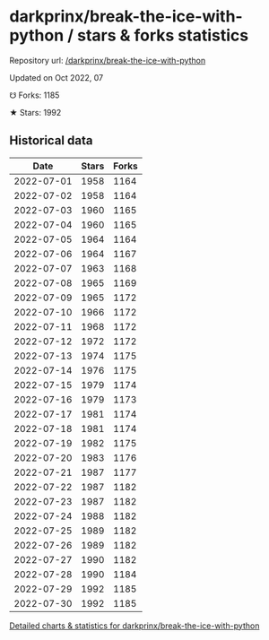 # darkprinx/break-the-ice-with-python / stars & forks statistics

Repository url: [/darkprinx/break-the-ice-with-python](https://github.com/darkprinx/break-the-ice-with-python)

Updated on Oct 2022, 07

☋ Forks: 1185

★ Stars: 1992

## Historical data
| Date | Stars | Forks |
|------|-------|-------|
| 2022-07-01 | 1958 | 1164 | 
| 2022-07-02 | 1958 | 1164 | 
| 2022-07-03 | 1960 | 1165 | 
| 2022-07-04 | 1960 | 1165 | 
| 2022-07-05 | 1964 | 1164 | 
| 2022-07-06 | 1964 | 1167 | 
| 2022-07-07 | 1963 | 1168 | 
| 2022-07-08 | 1965 | 1169 | 
| 2022-07-09 | 1965 | 1172 | 
| 2022-07-10 | 1966 | 1172 | 
| 2022-07-11 | 1968 | 1172 | 
| 2022-07-12 | 1972 | 1172 | 
| 2022-07-13 | 1974 | 1175 | 
| 2022-07-14 | 1976 | 1175 | 
| 2022-07-15 | 1979 | 1174 | 
| 2022-07-16 | 1979 | 1173 | 
| 2022-07-17 | 1981 | 1174 | 
| 2022-07-18 | 1981 | 1174 | 
| 2022-07-19 | 1982 | 1175 | 
| 2022-07-20 | 1983 | 1176 | 
| 2022-07-21 | 1987 | 1177 | 
| 2022-07-22 | 1987 | 1182 | 
| 2022-07-23 | 1987 | 1182 | 
| 2022-07-24 | 1988 | 1182 | 
| 2022-07-25 | 1989 | 1182 | 
| 2022-07-26 | 1989 | 1182 | 
| 2022-07-27 | 1990 | 1182 | 
| 2022-07-28 | 1990 | 1184 | 
| 2022-07-29 | 1992 | 1185 | 
| 2022-07-30 | 1992 | 1185 | 


[Detailed charts & statistics for darkprinx/break-the-ice-with-python](https://reviewgithub.com/rep/darkprinx/break-the-ice-with-python)
